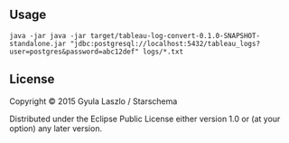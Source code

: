 ## Usage

```
java -jar java -jar target/tableau-log-convert-0.1.0-SNAPSHOT-standalone.jar "jdbc:postgresql://localhost:5432/tableau_logs?user=postgres&password=abc12def" logs/*.txt
```


## License

Copyright © 2015 Gyula Laszlo / Starschema

Distributed under the Eclipse Public License either version 1.0 or (at
your option) any later version.
